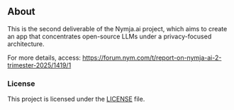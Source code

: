 ## About

This is the second deliverable of the Nymja.ai project, which aims to create an app that concentrates open-source LLMs under a privacy-focused architecture.

For more details, access: https://forum.nym.com/t/report-on-nymja-ai-2-trimester-2025/1419/1

### License

This project is licensed under the [LICENSE](LICENSE) file.
